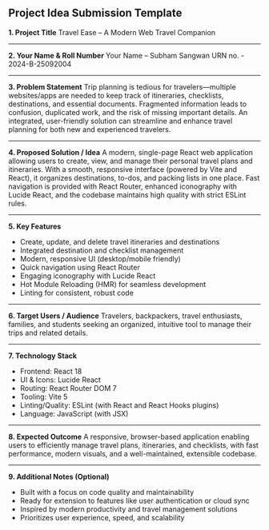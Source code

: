 ## **Project Idea Submission Template**

**1. Project Title**
Travel Ease – A Modern Web Travel Companion

---

**2. Your Name & Roll Number**
Your Name – Subham Sangwan
URN no. - 2024-B-25092004

---

**3. Problem Statement**
Trip planning is tedious for travelers—multiple websites/apps are needed to keep track of itineraries, checklists, destinations, and essential documents. Fragmented information leads to confusion, duplicated work, and the risk of missing important details. An integrated, user-friendly solution can streamline and enhance travel planning for both new and experienced travelers.

---

**4. Proposed Solution / Idea**
A modern, single-page React web application allowing users to create, view, and manage their personal travel plans and itineraries. With a smooth, responsive interface (powered by Vite and React), it organizes destinations, to-dos, and packing lists in one place. Fast navigation is provided with React Router, enhanced iconography with Lucide React, and the codebase maintains high quality with strict ESLint rules.

---

**5. Key Features**

* Create, update, and delete travel itineraries and destinations
* Integrated destination and checklist management
* Modern, responsive UI (desktop/mobile friendly)
* Quick navigation using React Router
* Engaging iconography with Lucide React
* Hot Module Reloading (HMR) for seamless development
* Linting for consistent, robust code

---

**6. Target Users / Audience**
Travelers, backpackers, travel enthusiasts, families, and students seeking an organized, intuitive tool to manage their trips and related details.

---

**7. Technology Stack**

* Frontend: React 18
* UI & Icons: Lucide React
* Routing: React Router DOM 7
* Tooling: Vite 5
* Linting/Quality: ESLint (with React and React Hooks plugins)
* Language: JavaScript (with JSX)

---

**8. Expected Outcome**
A responsive, browser-based application enabling users to efficiently manage travel plans, itineraries, and checklists, with fast performance, modern visuals, and a well-maintained, extensible codebase.

---

**9. Additional Notes (Optional)**
* Built with a focus on code quality and maintainability
* Ready for extension to features like user authentication or cloud sync
* Inspired by modern productivity and travel management solutions
* Prioritizes user experience, speed, and scalability
